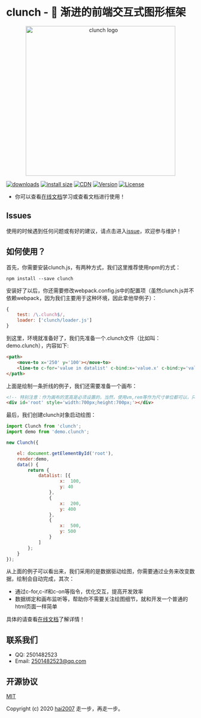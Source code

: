 # clunch - 🎨 渐进的前端交互式图形框架

<p align="center"><a href="https://hai2007.gitee.io/clunch/" target="_blank">
<img width="400" src="https://hai2007.gitee.io/clunch/src/assets/clunch.png" alt="clunch logo"></a></p>

<p>
  <a href="https://hai2007.gitee.io/npm-downloads?interval=7&packages=clunch"><img src="https://img.shields.io/npm/dm/clunch.svg" alt="downloads"></a>
  <a href="https://packagephobia.now.sh/result?p=clunch"><img src="https://packagephobia.now.sh/badge?p=clunch" alt="install size"></a>
  <a href="https://www.jsdelivr.com/package/npm/clunch"><img src="https://data.jsdelivr.com/v1/package/npm/clunch/badge" alt="CDN"></a>
  <a href="https://www.npmjs.com/package/clunch"><img src="https://img.shields.io/npm/v/clunch.svg" alt="Version"></a>
  <a href="https://github.com/clunch/blob/master/LICENSE"><img src="https://img.shields.io/npm/l/clunch.svg" alt="License"></a>
</p>

- 你可以查看[在线文档](https://hai2007.gitee.io/clunch/)学习或查看文档进行使用！

## Issues
使用的时候遇到任何问题或有好的建议，请点击进入[issue](https://github.com/hai2007/clunch/issues)，欢迎参与维护！

## 如何使用？

首先，你需要安装clunch.js，有两种方式，我们这里推荐使用npm的方式：

```
npm install --save clunch
```

安装好了以后，你还需要修改webpack.config.js中的配置项（虽然clunch.js并不依赖webpack，因为我们主要用于这种环境，因此拿他举例子）：

```js
{
    test: /\.clunch$/,
    loader: ['clunch/loader.js']
}
```

到这里，环境就准备好了，我们先准备一个.clunch文件（比如叫：demo.clunch），内容如下:

```html
<path>
    <move-to x='250' y='100'></move-to>
    <line-to c-for='value in datalist' c-bind:x='value.x' c-bind:y='value.y'></line-to>
</path>
```

上面是绘制一条折线的例子，我们还需要准备一个画布：

```html
<!-- 特别注意：作为画布的宽高是必须设置的，当然，使用vm,rem等作为尺寸单位都可以，只是必须设置 -->
<div id='root' style='width:700px;height:700px;'></div>
```

最后，我们创建clunch对象启动绘图：

```js
import Clunch from 'clunch';
import demo from 'demo.clunch';

new Clunch({

    el: document.getElementById('root'),
    render:demo,
    data() {
        return {
            datalist: [{
                    x:  100,
                    y: 40
                },
                {
                    x:  200,
                    y: 400
                },
                {
                    x:  500,
                    y: 500
                }
            ]
        };
    }
});
```

从上面的例子可以看出来，我们采用的是数据驱动绘图，你需要通过业务来改变数据，绘制会自动完成，其次：

- 通过c-for,c-if和c-on等指令，优化交互，提高开发效率
- 数据绑定和画布监听等，帮助你不需要关注绘图细节，就和开发一个普通的html页面一样简单

具体的请查看[在线文档](https://hai2007.gitee.io/clunch/)了解详情！

## 联系我们

- QQ: 2501482523
- Email: 2501482523@qq.com

开源协议
---------------------------------------
[MIT](https://github.com/hai2007/clunch/blob/master/LICENSE)

Copyright (c) 2020 [hai2007](https://hai2007.gitee.io/sweethome/) 走一步，再走一步。
